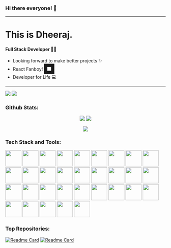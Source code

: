 ### Hi there everyone! :wave:
---
# This is Dheeraj.

#### Full Stack Developer :man_technologist:
+ Looking forward to make better projects :sparkles:
+ React Fanboy! <img src="https://cdn.freebiesupply.com/logos/large/2x/react-1-logo-png-transparent.png" width="12" height="12" border="10"/>
+ Developer for Life :computer:
---

 [![](https://img.shields.io/badge/linkedin-%230077B5.svg?style=for-the-badge&logo=linkedin)](https://www.linkedin.com/in/dheerajs7/)  [![](https://img.shields.io/badge/Medium-12100E?style=for-the-badge&logo=medium&logoColor=white)](https://medium.com/@dheerajkumar13127)

### Github Stats:

<p align="center">
<img src="https://github-readme-stats.vercel.app/api?username=dheeraj13127&show_icons=true&theme=dark" style="marign-top:30px"/>
<img src="https://github-readme-streak-stats.herokuapp.com/?user=dheeraj13127"/>
 </p>
 
<p align="center">
 <img src="https://github-readme-stats.vercel.app/api/top-langs?username=dheeraj13127"/>
</p>




### Tech Stack and Tools:
<p>
<img height=50 src="https://cdn.jsdelivr.net/gh/devicons/devicon/icons/html5/html5-original.svg" />
 <img height=50 src="https://cdn.jsdelivr.net/gh/devicons/devicon/icons/css3/css3-original.svg" />
 <img height=50 src="https://cdn.jsdelivr.net/gh/devicons/devicon/icons/react/react-original.svg" />
 <img height=50 src="https://cdn.jsdelivr.net/gh/devicons/devicon/icons/git/git-plain.svg"/>
<img height=50 src="https://cdn.jsdelivr.net/gh/devicons/devicon/icons/github/github-original-wordmark.svg" />
 <img height=50 src="https://cdn.jsdelivr.net/gh/devicons/devicon/icons/javascript/javascript-original.svg" />
 <img height=50 src="https://cdn.jsdelivr.net/gh/devicons/devicon/icons/typescript/typescript-original.svg" />
 <img height=50 src="https://cdn.jsdelivr.net/gh/devicons/devicon/icons/express/express-original-wordmark.svg" />
 <img height=50 src="https://cdn.jsdelivr.net/gh/devicons/devicon/icons/nodejs/nodejs-original.svg" />
 <img height=50 src="https://cdn.jsdelivr.net/gh/devicons/devicon/icons/mongodb/mongodb-original-wordmark.svg" />
 <img height=50 src="https://cdn.jsdelivr.net/gh/devicons/devicon/icons/redux/redux-original.svg" />
 <img height=50 src="https://cdn.jsdelivr.net/gh/devicons/devicon/icons/figma/figma-original.svg" />
 <img height=50 src="https://cdn.jsdelivr.net/gh/devicons/devicon/icons/photoshop/photoshop-plain.svg" />
 <img height=50 src="https://cdn.jsdelivr.net/gh/devicons/devicon/icons/solidity/solidity-original.svg" />
 <img height=50 src="https://cdn.jsdelivr.net/gh/devicons/devicon/icons/jquery/jquery-plain-wordmark.svg" />
 <img height=50 src="https://cdn.jsdelivr.net/gh/devicons/devicon/icons/cplusplus/cplusplus-original.svg" />
 <img height=50 src="https://cdn.jsdelivr.net/gh/devicons/devicon/icons/c/c-original.svg" />
 <img height=50 src="https://cdn.jsdelivr.net/gh/devicons/devicon/icons/bootstrap/bootstrap-original.svg" />
 <img height=50 src="https://cdn.jsdelivr.net/gh/devicons/devicon/icons/tailwindcss/tailwindcss-plain.svg" />
 <img height=50 src="https://cdn.jsdelivr.net/gh/devicons/devicon/icons/materialui/materialui-original.svg" />
 <img height=50 src="https://cdn.jsdelivr.net/gh/devicons/devicon/icons/gatsby/gatsby-plain.svg" />
 <img height=50 src="https://cdn.jsdelivr.net/gh/devicons/devicon/icons/sass/sass-original.svg" />
 <img height=50 src="https://cdn.jsdelivr.net/gh/devicons/devicon/icons/flutter/flutter-original.svg" />
 <img height=50 src="https://cdn.jsdelivr.net/gh/devicons/devicon/icons/mysql/mysql-original-wordmark.svg" />
 <img height=50 src="https://cdn.jsdelivr.net/gh/devicons/devicon/icons/amazonwebservices/amazonwebservices-original-wordmark.svg" />
 <img height=50 src="https://cdn.jsdelivr.net/gh/devicons/devicon/icons/vscode/vscode-original.svg" />
 <img height=50 src="https://cdn.jsdelivr.net/gh/devicons/devicon/icons/gitlab/gitlab-original.svg" />
 <img height=50 src="https://cdn.jsdelivr.net/gh/devicons/devicon/icons/graphql/graphql-plain.svg" />
 <img height=50 src="https://cdn.jsdelivr.net/gh/devicons/devicon/icons/npm/npm-original-wordmark.svg" />
 <img height=50 src="https://cdn.jsdelivr.net/gh/devicons/devicon/icons/redis/redis-original.svg" />
 <img height=50 src="https://cdn.jsdelivr.net/gh/devicons/devicon/icons/androidstudio/androidstudio-original.svg" />
 <img height=50 src="https://cdn.jsdelivr.net/gh/devicons/devicon/icons/heroku/heroku-plain-wordmark.svg" />
</p>



### Top Repositories:
[![Readme Card](https://github-readme-stats.vercel.app/api/pin/?username=dheeraj13127&repo=Tipogram&theme=vue-dark)](https://github.com/dheeraj13127/Tipogram)
[![Readme Card](https://github-readme-stats.vercel.app/api/pin/?username=dheeraj13127&repo=famjam&theme=vue-dark)](https://github.com/dheeraj13127/famjam)


